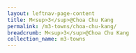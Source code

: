 ```yaml
---
layout: leftnav-page-content
title: M<sup>3</sup>@Choa Chu Kang
permalink: /m3-towns/choa-chu-kang/
breadcrumb: M<sup>3</sup>@Choa Chu Kang
collection_name: m3-towns
---
```

